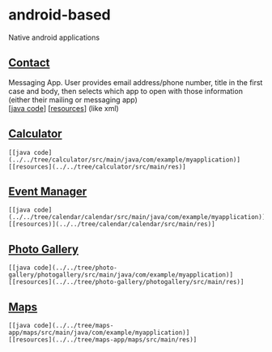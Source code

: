 # android-based
Native android applications
## [Contact](../../tree/contact-methods)
  Messaging App. User provides email address/phone number, title in the first case and body, then selects which    app to open with those information (either their mailing or messaging app)<br>
    [[java code](../../tree/contact-methods/contact/src/main/java/com/example/myapplication)] 
    [[resources](../../tree/contact-methods/contact/src/main/res)] (like xml)

## [Calculator](../../tree/calculator)
    [[java code](../../tree/calculator/src/main/java/com/example/myapplication)] 
    [[resources](../../tree/calculator/src/main/res)]

## [Event Manager](../../tree/calendar)
    [[java code](../../tree/calendar/calendar/src/main/java/com/example/myapplication)]
    [[resources)](../../tree/calendar/calendar/src/main/res)]

## [Photo Gallery](../../tree/photo-gallery)
    [[java code](../../tree/photo-gallery/photogallery/src/main/java/com/example/myapplication)]
    [[resources](../../tree/photo-gallery/photogallery/src/main/res)]

## [Maps](../../tree/maps-app)
    [[java code](../../tree/maps-app/maps/src/main/java/com/example/myapplication)]
    [[resources](../../tree/maps-app/maps/src/main/res)]




